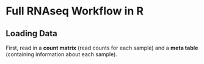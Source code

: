# Full RNAseq Workflow in R
## Loading Data
First, read in a **count matrix** (read counts for each sample) and a **meta table** (containing information about each sample).
